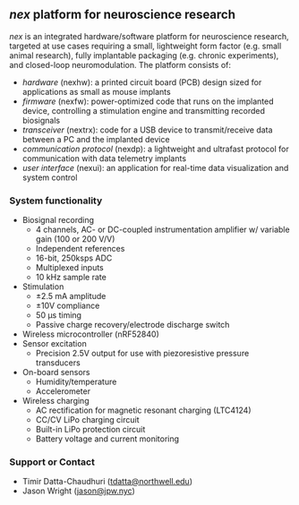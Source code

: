 ## *nex* platform for neuroscience research

*nex* is an integrated hardware/software platform for neuroscience research, targeted at use cases requiring a small, lightweight form factor (e.g. small animal research), fully implantable packaging (e.g. chronic experiments), and closed-loop neuromodulation. The platform consists of:

* _hardware_ (nexhw): a printed circuit board (PCB) design sized for applications as small as mouse implants
* _firmware_ (nexfw): power-optimized code that runs on the implanted device, controlling a stimulation engine and transmitting recorded biosignals
* _transceiver_ (nextrx): code for a USB device to transmit/receive data between a PC and the implanted device
* _communication protocol_ (nexdp): a lightweight and ultrafast protocol for communication with data telemetry implants
* _user interface_ (nexui): an application for real-time data visualization and system control

### System functionality

* Biosignal recording
  * 4 channels, AC- or DC-coupled instrumentation amplifier w/ variable gain (100 or 200 V/V)
  * Independent references
  * 16-bit, 250ksps ADC
  * Multiplexed inputs
  * 10 kHz sample rate
* Stimulation
  * ±2.5 mA amplitude
  * ±10V compliance
  * 50 µs timing
  * Passive charge recovery/electrode discharge switch
* Wireless microcontroller (nRF52840)
* Sensor excitation
  * Precision 2.5V output for use with piezoresistive pressure transducers
* On-board sensors
  * Humidity/temperature
  * Accelerometer
* Wireless charging
  * AC rectification for magnetic resonant charging (LTC4124)
  * CC/CV LiPo charging circuit
  * Built-in LiPo protection circuit
  * Battery voltage and current monitoring

### Support or Contact

* Timir Datta-Chaudhuri (tdatta@northwell.edu)
* Jason Wright (jason@jpw.nyc)

